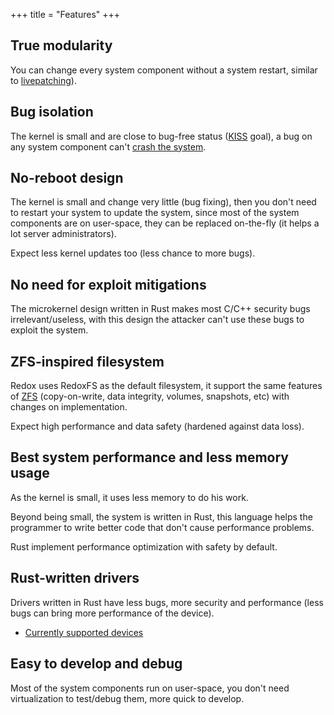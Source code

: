 +++
title = "Features"
+++

## True modularity

You can change every system component without a system restart, similar to [livepatching]).

[livepatching]: https://en.wikipedia.org/wiki/Kpatch

## Bug isolation

The kernel is small and are close to bug-free status ([KISS] goal), a bug on any system component can't [crash the system].

[KISS]: https://en.wikipedia.org/wiki/KISS_principle
[crash the system]: https://en.wikipedia.org/wiki/Kernel_panic

## No-reboot design

The kernel is small and change very little (bug fixing), then you don't need to restart your system to update the system, since most of the system components are on user-space, they can be replaced on-the-fly (it helps a lot server administrators).

Expect less kernel updates too (less chance to more bugs).

## No need for exploit mitigations

The microkernel design written in Rust makes most C/C++ security bugs irrelevant/useless, with this design the attacker can't use these bugs to exploit the system.

## ZFS-inspired filesystem

Redox uses RedoxFS as the default filesystem, it support the same features of [ZFS] (copy-on-write, data integrity, volumes, snapshots, etc) with changes on implementation.

Expect high performance and data safety (hardened against data loss).

[ZFS]: https://docs.freebsd.org/en/books/handbook/zfs/

## Best system performance and less memory usage

As the kernel is small, it uses less memory to do his work.

Beyond being small, the system is written in Rust, this language helps the programmer to write better code that don't cause performance problems.

Rust implement performance optimization with safety by default.

## Rust-written drivers

Drivers written in Rust have less bugs, more security and performance (less bugs can bring more performance of the device).

- [Currently supported devices](/faq/#which-devices-redox-support)

## Easy to develop and debug

Most of the system components run on user-space, you don't need virtualization to test/debug them, more quick to develop.
